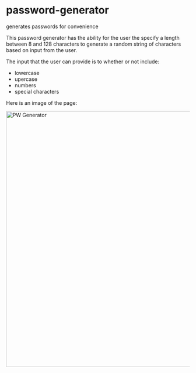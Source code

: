 # password-generator
generates passwords for convenience

This password generator has the ability for the user the specify a length between 8 and 128 characters to generate a random string of characters based on input from the user. 

The input that the user can provide is to whether or not include:

- lowercase 
- upercase
- numbers
- special characters

Here is an image of the page:

<img width="699" alt="PW Generator" src="https://user-images.githubusercontent.com/84405590/129109076-1c7826ce-385e-4934-97a7-bf02a34fe99a.PNG">

